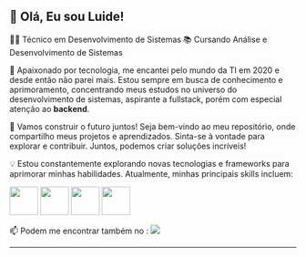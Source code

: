 ## 👋 Olá, Eu sou Luide!

👨‍💻 Técnico em Desenvolvimento de Sistemas
📚 Cursando Análise e Desenvolvimento de Sistemas

🌱 Apaixonado por tecnologia, me encantei pelo mundo da TI em 2020 e desde então não parei mais. Estou sempre em busca de conhecimento e aprimoramento, concentrando meus estudos no universo do desenvolvimento de sistemas, aspirante a fullstack, porém com especial atenção ao **backend**.

🚀 Vamos construir o futuro juntos! Seja bem-vindo ao meu repositório, onde compartilho meus projetos e aprendizados. Sinta-se à vontade para explorar e contribuir. Juntos, podemos criar soluções incríveis!

💡 Estou constantemente explorando novas tecnologias e frameworks para aprimorar minhas habilidades. Atualmente, minhas principais skills incluem:

<div display="inline">
<img width="50" height="50" src="https://cdn.jsdelivr.net/gh/devicons/devicon/icons/html5/html5-original.svg" />
<img width="50" height="50" src="https://cdn.jsdelivr.net/gh/devicons/devicon/icons/css3/css3-original.svg" />
<img width="50" height="50" src="https://cdn.jsdelivr.net/gh/devicons/devicon/icons/javascript/javascript-original.svg" />
<img width="50" height="50" src="https://cdn.jsdelivr.net/gh/devicons/devicon/icons/nodejs/nodejs-plain-wordmark.svg" />   
</div>

📫 Podem me encontrar também no :
<a href="https://www.linkedin.com/in/luide-santos-de-jesus/" target="_blank">
  <img src="https://img.shields.io/badge/linkedin-%230077B5.svg?style=for-the-badge&logo=linkedin&logoColor=white">
</a>


<hr>
  
